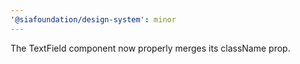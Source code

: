 ```yaml
---
'@siafoundation/design-system': minor
---
```


The TextField component now properly merges its className prop.
